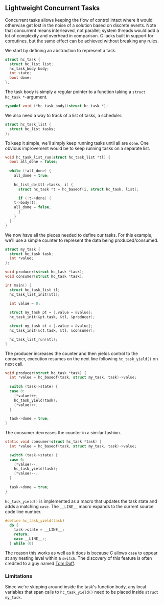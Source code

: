 ## Lightweight Concurrent Tasks
Concurrent tasks allows keeping the flow of control intact where it would otherwise get lost in the noise of a solution based on discrete events. Note that concurrent means interleaved, not parallel; system threads would add a lot of complexity and overhead in comparison. C lacks built in support for coroutines, but the same effect can be achieved without breaking any rules.

We start by defining an abstraction to represent a task.

```C
struct hc_task {
  struct hc_list list;
  hc_task_body body;
  int state;
  bool done;
};
```

The task body is simply a regular pointer to a function taking a `struct hc_task *`-argument.

```C
typedef void (*hc_task_body)(struct hc_task *);
```

We also need a way to track of a list of tasks, a scheduler.

```C
struct hc_task_list {
  struct hc_list tasks;
};
```

To keep it simple, we'll simply keep running tasks until all are `done`. One obvious improvement would be to keep running tasks on a separate list.

```C
void hc_task_list_run(struct hc_task_list *tl) {
  bool all_done = false;
  
  while (!all_done) {
    all_done = true;
    
    hc_list_do(&tl->tasks, i) {
      struct hc_task *t = hc_baseof(i, struct hc_task, list);

      if (!t->done) {
	t->body(t);
	all_done = false;
      }
    }
  }
}
```

We now have all the pieces needed to define our tasks. For this example, we'll use a simple counter to represent the data being produced/consumed.

```C
struct my_task {
  struct hc_task task;
  int *value;
};

void producer(struct hc_task *task);
void consumer(struct hc_task *task);

int main() {
  struct hc_task_list tl;
  hc_task_list_init(&tl);
  
  int value = 0;  

  struct my_task pt = {.value = &value};
  hc_task_init(&pt.task, &tl, &producer);

  struct my_task ct = {.value = &value};
  hc_task_init(&ct.task, &tl, &consumer);

  hc_task_list_run(&tl);
}
```

The producer increases the counter and then yields control to the consumer, execution resumes on the next line following `hc_task_yield()` on next call.

```C
void producer(struct hc_task *task) {
  int *value = hc_baseof(task, struct my_task, task)->value;
  
  switch (task->state) {
  case 0:
    (*value)++;
    hc_task_yield(task);
    (*value)++;
  }
  
  task->done = true;
}
```

The consumer decreases the counter in a similar fashion.

```C
static void consumer(struct hc_task *task) {
  int *value = hc_baseof(task, struct my_task, task)->value;

  switch (task->state) {
  case 0:
    (*value)--;
    hc_task_yield(task);
    (*value)--;
  }
  
  task->done = true;
}
```

`hc_task_yield()` is implemented as a macro that updates the task state and adds a matching `case`. The `__LINE__` macro expands to the current source code line number.

```C
#define hc_task_yield(task)			
  do {					
    task->state = __LINE__;			
    return;					
    case __LINE__:;			        
  } while (0)				      
```

The reason this works as well as it does is because C allows `case` to appear at any nesting level within a `switch`. The discovery of this feature is often credited to a guy named [Tom Duff](https://en.wikipedia.org/wiki/Duff%27s_device).

### Limitations
Since we're skipping around inside the task's function body, any local variables that span calls to `hc_task_yield()` need to be placed inside `struct my_task`.
